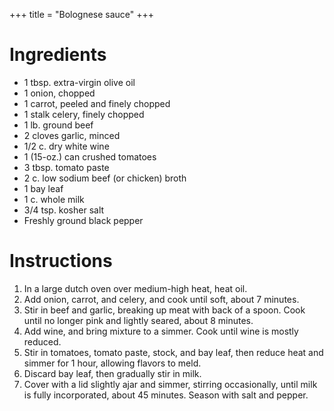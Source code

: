 +++
title = "Bolognese sauce"
+++
# Ingredients

-   1 tbsp. extra-virgin olive oil
-   1 onion, chopped
-   1 carrot, peeled and finely chopped
-   1 stalk celery, finely chopped
-   1 lb. ground beef
-   2 cloves garlic, minced
-   1/2 c. dry white wine
-   1 (15-oz.) can crushed tomatoes
-   3 tbsp. tomato paste
-   2 c. low sodium beef (or chicken) broth
-   1 bay leaf
-   1 c. whole milk
-   3/4 tsp. kosher salt
-   Freshly ground black pepper

# Instructions

1. In a large dutch oven over medium-high heat, heat oil.
2. Add onion, carrot, and celery, and cook until soft, about 7 minutes.
3. Stir in beef and garlic, breaking up meat with back of a spoon. Cook until no longer pink and lightly seared, about 8 minutes.
4. Add wine, and bring mixture to a simmer. Cook until wine is mostly reduced.
5. Stir in tomatoes, tomato paste, stock, and bay leaf, then reduce heat and simmer for 1 hour, allowing flavors to meld.
6. Discard bay leaf, then gradually stir in milk.
7. Cover with a lid slightly ajar and simmer, stirring occasionally, until milk is fully incorporated, about 45 minutes. Season with salt and pepper.

